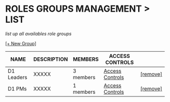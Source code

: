# ROLES GROUPS MANAGEMENT > LIST
*list up all availables role groups*

[[+ New Group]](1.create.md)

| NAME | DESCRIPTION | MEMBERS | ACCESS CONTROLS |  |
| ---- | ---- | ---- | ---- | ---- |
| D1 Leaders | XXXXX | 3 members | [Access Controls](2.edit.md) | [[remove]]() |
| D1 PMs | XXXXX | 1 members | [Access Controls](2.edit.md) | [[remove]]() |
